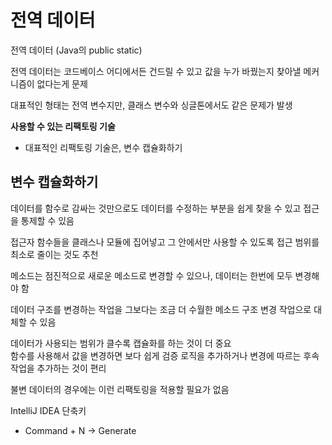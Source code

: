# 전역 데이터

전역 데이터 (Java의 public static)

전역 데이터는 코드베이스 어디에서든 건드릴 수 있고 값을 누가 바꿨는지 찾아낼 메커니즘이 없다는게 문제

대표적인 형태는 전역 변수지만, 클래스 변수와 싱글톤에서도 같은 문제가 발생

**사용할 수 있는 리팩토링 기술**
* 대표적인 리팩토링 기술은, 변수 캡슐화하기

## 변수 캡슐화하기

데이터를 함수로 감싸는 것만으로도 데이터를 수정하는 부분을 쉽게 찾을 수 있고 접근을 통제할 수 있음

접근자 함수들을 클래스나 모듈에 집어넣고 그 안에서만 사용할 수 있도록 접근 범위를 최소로 줄이는 것도 추천

메소드는 점진적으로 새로운 메소드로 변경할 수 있으나, 데이터는 한번에 모두 변경해야 함

데이터 구조를 변경하는 작업을 그보다는 조금 더 수월한 메소드 구조 변경 작업으로 대체할 수 있음

데이터가 사용되는 범위가 클수록 캡슐화를 하는 것이 더 중요  
함수를 사용해서 값을 변경하면 보다 쉽게 검증 로직을 추가하거나 변경에 따르는 후속 작업을 추가하는 것이 편리

불변 데이터의 경우에는 이런 리팩토링을 적용할 필요가 없음

IntelliJ IDEA 단축키
* Command + N -> Generate